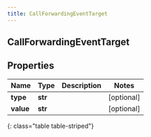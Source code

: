 ```yaml
---
title: CallForwardingEventTarget
---
```

## CallForwardingEventTarget

## Properties

|Name | Type | Description | Notes|
|------------ | ------------- | ------------- | -------------|
| **type** | **str** |  | [optional] |
| **value** | **str** |  | [optional] |
{: class="table table-striped"}


